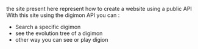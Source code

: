 the site present here represent how to create a website using a public API
With this site using the digimon API you can :
- Search a specific digimon
- see the evolution tree of a digimon
- other way you can see or play digion
